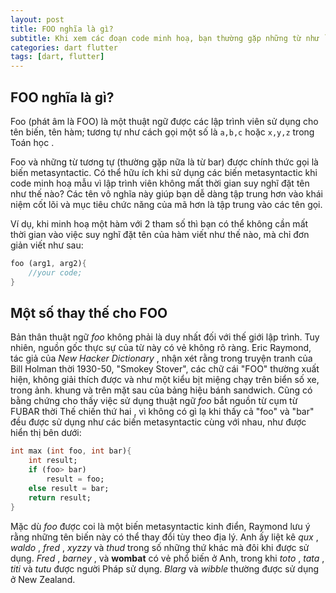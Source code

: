 ```yaml
---
layout: post
title: FOO nghĩa là gì?
subtitle: Khi xem các đoạn code minh hoạ, bạn thường gặp những từ như `foo` hoặc `bar`. Vậy foo nghĩa là gì?
categories: dart flutter
tags: [dart, flutter]
---
```


## FOO nghĩa là gì?

Foo (phát âm là FOO) là một thuật ngữ được các lập trình viên sử dụng cho tên biến, tên hàm; tương tự như cách gọi một số là `a,b,c` hoặc `x,y,z` trong Toán học . 

Foo và những từ tương tự (thường gặp nữa là từ bar) được chính thức gọi là biến metasyntactic. Có thể hữu ích khi sử dụng các biến metasyntactic khi code minh hoạ mẫu vì lập trình viên không mất thời gian suy nghĩ đặt tên như thế nào? Các tên vô nghĩa này giúp bạn dễ dàng tập trung hơn vào khái niệm cốt lõi và mục tiêu chức năng của mã hơn là tập trung vào các tên gọi.

Ví dụ, khi minh hoạ một hàm với 2 tham số thì bạn có thể không cần mất thời gian vào việc suy nghĩ đặt tên của hàm viết như thế nào, mà chỉ đơn giản viết như sau:

```dart
foo (arg1, arg2){
    //your code;
}
```

## Một số thay thế cho FOO

Bản thân thuật ngữ *foo* không phải là duy nhất đối với thế giới lập trình. Tuy nhiên, nguồn gốc thực sự của từ này có vẻ không rõ ràng. Eric Raymond, tác giả của *New Hacker Dictionary* , nhận xét rằng trong truyện tranh của Bill Holman thời 1930-50, "Smokey Stover", các chữ cái "FOO" thường xuất hiện, không giải thích được và như một kiểu bịt miệng chạy trên biển số xe, trong ảnh. khung và trên mặt sau của bảng hiệu bánh sandwich. Cũng có bằng chứng cho thấy việc sử dụng thuật ngữ *foo* bắt nguồn từ cụm từ FUBAR thời Thế chiến thứ hai , vì không có gì lạ khi thấy cả "foo" và "bar" đều được sử dụng như các biến metasyntactic cùng với nhau, như được hiển thị bên dưới:

```dart
int max (int foo, int bar){
    int result;
    if (foo> bar)
        result = foo;
    else result = bar;
    return result;
}
```

Mặc dù *foo* được coi là một biến metasyntactic kinh điển, Raymond lưu ý rằng những tên biến này có thể thay đổi tùy theo địa lý. Anh ấy liệt kê *qux* , *waldo* , *fred* , *xyzzy* và *thud* trong số những thứ khác mà đôi khi được sử dụng. *Fred* , *barney* , và **wombat** có vẻ phổ biến ở Anh, trong khi *toto* , *tata* , *titi* và *tutu* được người Pháp sử dụng. *Blarg* và *wibble* thường được sử dụng ở New Zealand.
